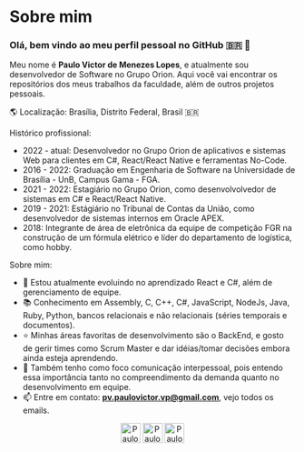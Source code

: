 # Sobre mim

### Olá, bem vindo ao meu perfil pessoal no GitHub :brazil: :wave:

Meu nome é **Paulo Victor de Menezes Lopes**, e atualmente sou desenvolvedor de Software no Grupo Orion. Aqui você vai encontrar os repositórios dos meus trabalhos da faculdade, além de outros projetos pessoais.

:earth_americas: Localização: Brasília, Distrito Federal, Brasil :brazil:

Histórico profissional:
    
- 2022 - atual: Desenvolvedor no Grupo Orion de aplicativos e sistemas Web para clientes em C#, React/React Native e ferramentas No-Code.
- 2016 - 2022: Graduação em Engenharia de Software na Universidade de Brasília - UnB, Campus Gama - FGA.
- 2021 - 2022: Estagiário no Grupo Orion, como desenvolvolvedor de sistemas em C# e React/React Native.
- 2019 - 2021: Estágiário no Tribunal de Contas da União, como desenvolvedor de sistemas internos em Oracle APEX.
- 2018: Integrante de área de eletrônica da equipe de competição FGR na construção de um fórmula elétrico e líder do departamento de logística, como hobby.

Sobre mim:

- 🌱 Estou atualmente evoluindo no aprendizado React e C#, além de gerenciamento de equipe.
- 📚 Conhecimento em Assembly, C, C++, C#, JavaScript, NodeJs, Java, Ruby, Python, bancos relacionais e não relacionais (séries temporais e documentos).
- ⭐ Minhas áreas favoritas de desenvolvimento são o BackEnd, e gosto de gerir times como Scrum Master e dar idéias/tomar decisões embora ainda esteja aprendendo.
- 💬 Também tenho como foco comunicação interpessoal, pois entendo essa importância tanto no compreendimento da demanda quanto no desenvolvimento em equipe.
- 📫 Entre em contato: **pv.paulovictor.vp@gmail.com**, vejo todos os emails.

<p align="center">
  <a href="https://www.linkedin.com/in/paulo-victor-lopes/" target="blank"><img align="center" src="https://cdn.jsdelivr.net/npm/simple-icons@3.0.1/icons/linkedin.svg" alt="Paulo Victor Lopes" height="35" width="35"/></a>
  <a href="https://www.instagram.com/paulov_lopes/" target="blank"><img align="center" src="https://cdn.jsdelivr.net/npm/simple-icons@3.0.1/icons/instagram.svg" alt="Paulo Victor Lopes" height="35" width="35" /></a>
  <a href="https://twitter.com/paulov_lopes" target="blank"><img align="center" src="https://cdn.jsdelivr.net/npm/simple-icons@3.0.1/icons/twitter.svg" alt="Paulo Victor Lopes" height="35" width="35" /></a>
</p>
